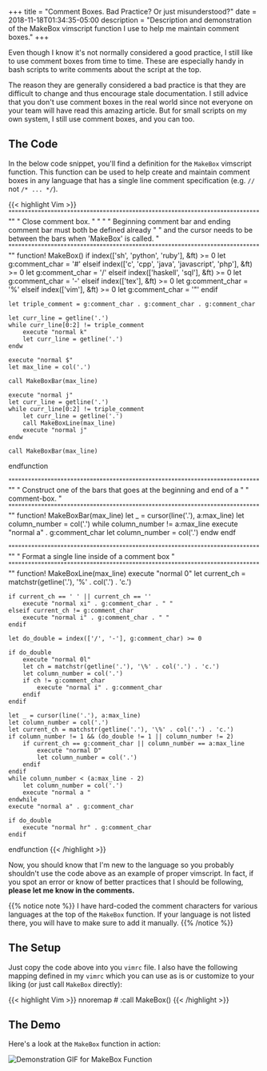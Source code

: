 +++
title = "Comment Boxes. Bad Practice? Or just misunderstood?"
date = 2018-11-18T01:34:35-05:00
description = "Description and demonstration of the MakeBox vimscript function I use to help me maintain comment boxes."
+++

<meta name="twitter:card" content="summary_large_image">
<meta name="twitter:site" content="@bryanbugyi.com">
<meta name="twitter:creator" content="@bryan_bugi">
<meta name="twitter:title" content="Comment Boxes. Bad Practice? Or just misunderstood?">
<meta name="twitter:description" content="Description and demonstration of the MakeBox vimscript function I use to help me maintain comment boxes.">
<meta name="twitter:image" content="https://bryanbugyi.com/images/comment-box.png">

Even though I know it's not normally considered a good practice, I still
like to use comment boxes from time to time. These are especially handy
in bash scripts to write comments about the script at the top.

The reason they are generally considered a bad practice is that they are
difficult to change and thus encourage stale documentation. I still
advice that you don't use comment boxes in the real world since not everyone on your
team will have read this amazing article. But for small scripts on my own
system, I still use comment boxes, and you can too.

## The Code

In the below code snippet, you'll find a definition for the `MakeBox` vimscript
function. This function can be used to help create and maintain comment boxes
in any language that has a single line comment specification (e.g. `//`
not `/* ... */`).

{{< highlight Vim >}}
"""""""""""""""""""""""""""""""""""""""""""""""""""""""""""""""""""""""""""""""
" Close comment box.                                                          "
"                                                                             "
" Beginning comment bar and ending comment bar must both be defined already   "
" and the cursor needs to be between the bars when 'MakeBox' is called.       "
"""""""""""""""""""""""""""""""""""""""""""""""""""""""""""""""""""""""""""""""
function! MakeBox()
    if index(['sh', 'python', 'ruby'], &ft) >= 0
        let g:comment_char = '#'
    elseif index(['c', 'cpp', 'java', 'javascript', 'php'], &ft) >= 0
        let g:comment_char = '/'
    elseif index(['haskell', 'sql'], &ft) >= 0
        let g:comment_char = '-'
    elseif index(['tex'], &ft) >= 0
        let g:comment_char = '%'
    elseif index(['vim'], &ft) >= 0
        let g:comment_char = '"'
    endif

    let triple_comment = g:comment_char . g:comment_char . g:comment_char

    let curr_line = getline('.')
    while curr_line[0:2] != triple_comment
        execute "normal k"
        let curr_line = getline('.')
    endw

    execute "normal $"
    let max_line = col('.')

    call MakeBoxBar(max_line)

    execute "normal j"
    let curr_line = getline('.')
    while curr_line[0:2] != triple_comment
        let curr_line = getline('.')
        call MakeBoxLine(max_line)
        execute "normal j"
    endw

    call MakeBoxBar(max_line)
endfunction

"""""""""""""""""""""""""""""""""""""""""""""""""""""""""""""""""""""""""""""""
" Construct one of the bars that goes at the beginning and end of a           "
" comment-box.                                                                "
"""""""""""""""""""""""""""""""""""""""""""""""""""""""""""""""""""""""""""""""
function! MakeBoxBar(max_line)
    let _ = cursor(line('.'), a:max_line)
    let column_number = col('.')
    while column_number != a:max_line
        execute "normal a" . g:comment_char
        let column_number = col('.')
    endw
endf

"""""""""""""""""""""""""""""""""""""""""""""""""""""""""""""""""""""""""""""""
" Format a single line inside of a comment box                                "
"""""""""""""""""""""""""""""""""""""""""""""""""""""""""""""""""""""""""""""""
function! MakeBoxLine(max_line)
    execute "normal 0"
    let current_ch = matchstr(getline('.'), '\%' . col('.') . 'c.')

    if current_ch == ' ' || current_ch == ''
        execute "normal xi" . g:comment_char . " "
    elseif current_ch != g:comment_char
        execute "normal i" . g:comment_char . " "
    endif

    let do_double = index(['/', '-'], g:comment_char) >= 0

    if do_double
        execute "normal 0l"
        let ch = matchstr(getline('.'), '\%' . col('.') . 'c.')
        let column_number = col('.')
        if ch != g:comment_char
            execute "normal i" . g:comment_char
        endif
    endif

    let _ = cursor(line('.'), a:max_line)
    let column_number = col('.')
    let current_ch = matchstr(getline('.'), '\%' . col('.') . 'c.')
    if column_number != 1 && (do_double != 1 || column_number != 2)
        if current_ch == g:comment_char || column_number == a:max_line
            execute "normal D"
            let column_number = col('.')
        endif
    endif
    while column_number < (a:max_line - 2)
        let column_number = col('.')
        execute "normal a "
    endwhile
    execute "normal a" . g:comment_char

    if do_double
        execute "normal hr" . g:comment_char
    endif
endfunction
{{< /highlight >}}

Now, you should know that I'm new to the language so you probably shouldn't use
the code above as an example of proper vimscript. In fact, if you spot an error
or know of better practices that I should be following, **please let me know in
the comments.**

{{% notice note %}}
I have hard-coded the comment characters for various languages at the top of the `MakeBox` function. If your language is not listed there, you will have to make sure to add it manually.
{{% /notice %}}

## The Setup

Just copy the code above into you `vimrc` file. I also have the following mapping defined in my `vimrc` which you can use as is or customize to your liking (or just call `MakeBox` directly): 

{{< highlight Vim >}}
nnoremap <Leader># :call MakeBox()<CR>
{{< /highlight >}}

## The Demo

Here's a look at the `MakeBox` function in action:

<img src="/images/MakeBox_Demo.gif" alt="Demonstration GIF for MakeBox Function"/>
